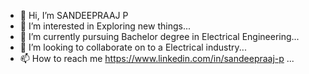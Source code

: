 - 👋 Hi, I’m SANDEEPRAAJ P
- 👀 I’m interested in Exploring new things...
- 🌱 I’m currently pursuing Bachelor degree in Electrical Engineering...
- 💞️ I’m looking to collaborate on to a Electrical industry...
- 📫 How to reach me https://www.linkedin.com/in/sandeepraaj-p ...

<!---
SANDEEPRAAJ/SANDEEPRAAJ is a ✨ special ✨ repository because its `README.md` (this file) appears on your GitHub profile.
You can click the Preview link to take a look at your changes.
--->
